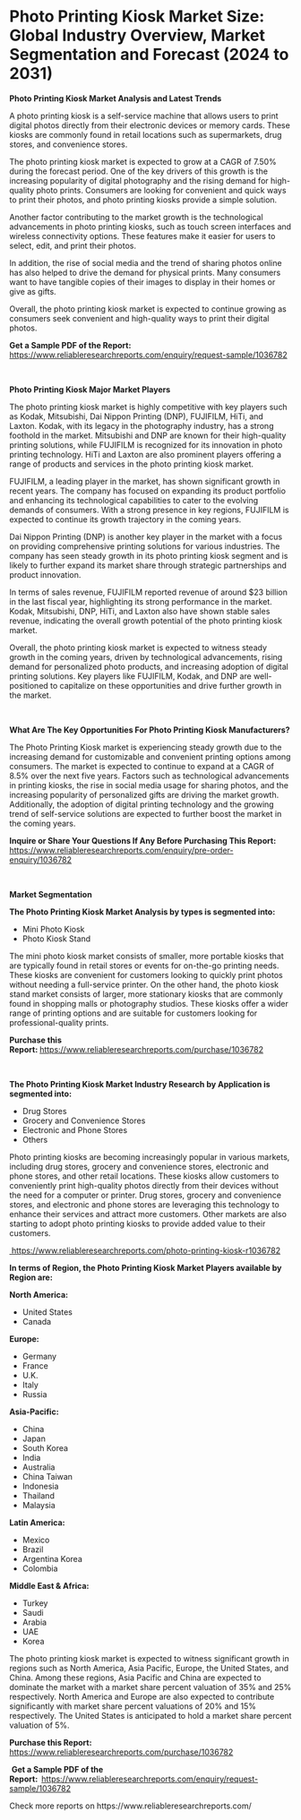 <p><h1>Photo Printing Kiosk Market Size: Global Industry Overview, Market Segmentation and Forecast (2024 to 2031)</h1></p><p><strong>Photo Printing Kiosk Market Analysis and Latest Trends</strong></p>
<p><p>A photo printing kiosk is a self-service machine that allows users to print digital photos directly from their electronic devices or memory cards. These kiosks are commonly found in retail locations such as supermarkets, drug stores, and convenience stores.</p><p>The photo printing kiosk market is expected to grow at a CAGR of 7.50% during the forecast period. One of the key drivers of this growth is the increasing popularity of digital photography and the rising demand for high-quality photo prints. Consumers are looking for convenient and quick ways to print their photos, and photo printing kiosks provide a simple solution.</p><p>Another factor contributing to the market growth is the technological advancements in photo printing kiosks, such as touch screen interfaces and wireless connectivity options. These features make it easier for users to select, edit, and print their photos.</p><p>In addition, the rise of social media and the trend of sharing photos online has also helped to drive the demand for physical prints. Many consumers want to have tangible copies of their images to display in their homes or give as gifts.</p><p>Overall, the photo printing kiosk market is expected to continue growing as consumers seek convenient and high-quality ways to print their digital photos.</p></p>
<p><strong>Get a Sample PDF of the Report:&nbsp;</strong> <a href="https://www.reliableresearchreports.com/enquiry/request-sample/1036782">https://www.reliableresearchreports.com/enquiry/request-sample/1036782</a></p>
<p>&nbsp;</p>
<p><strong>Photo Printing Kiosk Major Market Players</strong></p>
<p><p>The photo printing kiosk market is highly competitive with key players such as Kodak, Mitsubishi, Dai Nippon Printing (DNP), FUJIFILM, HiTi, and Laxton. Kodak, with its legacy in the photography industry, has a strong foothold in the market. Mitsubishi and DNP are known for their high-quality printing solutions, while FUJIFILM is recognized for its innovation in photo printing technology. HiTi and Laxton are also prominent players offering a range of products and services in the photo printing kiosk market.</p><p>FUJIFILM, a leading player in the market, has shown significant growth in recent years. The company has focused on expanding its product portfolio and enhancing its technological capabilities to cater to the evolving demands of consumers. With a strong presence in key regions, FUJIFILM is expected to continue its growth trajectory in the coming years.</p><p>Dai Nippon Printing (DNP) is another key player in the market with a focus on providing comprehensive printing solutions for various industries. The company has seen steady growth in its photo printing kiosk segment and is likely to further expand its market share through strategic partnerships and product innovation.</p><p>In terms of sales revenue, FUJIFILM reported revenue of around $23 billion in the last fiscal year, highlighting its strong performance in the market. Kodak, Mitsubishi, DNP, HiTi, and Laxton also have shown stable sales revenue, indicating the overall growth potential of the photo printing kiosk market.</p><p>Overall, the photo printing kiosk market is expected to witness steady growth in the coming years, driven by technological advancements, rising demand for personalized photo products, and increasing adoption of digital printing solutions. Key players like FUJIFILM, Kodak, and DNP are well-positioned to capitalize on these opportunities and drive further growth in the market.</p></p>
<p>&nbsp;</p>
<p><strong>What Are The Key Opportunities For Photo Printing Kiosk Manufacturers?</strong></p>
<p><p>The Photo Printing Kiosk market is experiencing steady growth due to the increasing demand for customizable and convenient printing options among consumers. The market is expected to continue to expand at a CAGR of 8.5% over the next five years. Factors such as technological advancements in printing kiosks, the rise in social media usage for sharing photos, and the increasing popularity of personalized gifts are driving the market growth. Additionally, the adoption of digital printing technology and the growing trend of self-service solutions are expected to further boost the market in the coming years.</p></p>
<p><strong>Inquire or Share Your Questions If Any Before Purchasing This Report:</strong> <a href="https://www.reliableresearchreports.com/enquiry/pre-order-enquiry/1036782">https://www.reliableresearchreports.com/enquiry/pre-order-enquiry/1036782</a></p>
<p>&nbsp;</p>
<p><strong>Market Segmentation</strong></p>
<p><strong>The Photo Printing Kiosk Market Analysis by types is segmented into:</strong></p>
<p><ul><li>Mini Photo Kiosk</li><li>Photo Kiosk Stand</li></ul></p>
<p><p>The mini photo kiosk market consists of smaller, more portable kiosks that are typically found in retail stores or events for on-the-go printing needs. These kiosks are convenient for customers looking to quickly print photos without needing a full-service printer. On the other hand, the photo kiosk stand market consists of larger, more stationary kiosks that are commonly found in shopping malls or photography studios. These kiosks offer a wider range of printing options and are suitable for customers looking for professional-quality prints.</p></p>
<p><strong>Purchase this Report:&nbsp;</strong><a href="https://www.reliableresearchreports.com/purchase/1036782">https://www.reliableresearchreports.com/purchase/1036782</a></p>
<p>&nbsp;</p>
<p><strong>The Photo Printing Kiosk Market Industry Research by Application is segmented into:</strong></p>
<p><ul><li>Drug Stores</li><li>Grocery and Convenience Stores</li><li>Electronic and Phone Stores</li><li>Others</li></ul></p>
<p><p>Photo printing kiosks are becoming increasingly popular in various markets, including drug stores, grocery and convenience stores, electronic and phone stores, and other retail locations. These kiosks allow customers to conveniently print high-quality photos directly from their devices without the need for a computer or printer. Drug stores, grocery and convenience stores, and electronic and phone stores are leveraging this technology to enhance their services and attract more customers. Other markets are also starting to adopt photo printing kiosks to provide added value to their customers.</p></p>
<p><a href="https://www.reliableresearchreports.com/photo-printing-kiosk-r1036782">&nbsp;https://www.reliableresearchreports.com/photo-printing-kiosk-r1036782</a></p>
<p><strong>In terms of Region, the Photo Printing Kiosk Market Players available by Region are:</strong></p>
<p>
    <p> <strong> North America: </strong>
        <ul>
            <li>United States</li>
            <li>Canada</li>
        </ul>
        </p> 
    <p> <strong> Europe: </strong>
        <ul>
            <li>Germany</li>
            <li>France</li>
            <li>U.K.</li>
            <li>Italy</li>
            <li>Russia</li>
        </ul>
        </p> 
    <p> <strong> Asia-Pacific: </strong>
        <ul>
            <li>China</li>
            <li>Japan</li>
            <li>South Korea</li>
            <li>India</li>
            <li>Australia</li>
            <li>China Taiwan</li>
            <li>Indonesia</li>
            <li>Thailand</li>
            <li>Malaysia</li>
        </ul>
        </p> 
    <p> <strong> Latin America: </strong>
        <ul>
            <li>Mexico</li>
            <li>Brazil</li>
            <li>Argentina Korea</li>
            <li>Colombia</li>
        </ul>
        </p> 
    <p> <strong> Middle East & Africa: </strong>
        <ul>
            <li>Turkey</li>
            <li>Saudi</li>
            <li>Arabia</li>
            <li>UAE</li>
            <li>Korea</li>
        </ul>
    </p>
    </p>
<p><p>The photo printing kiosk market is expected to witness significant growth in regions such as North America, Asia Pacific, Europe, the United States, and China. Among these regions, Asia Pacific and China are expected to dominate the market with a market share percent valuation of 35% and 25% respectively. North America and Europe are also expected to contribute significantly with market share percent valuations of 20% and 15% respectively. The United States is anticipated to hold a market share percent valuation of 5%.</p></p>
<p><strong>Purchase this Report: </strong><a href="https://www.reliableresearchreports.com/purchase/1036782">https://www.reliableresearchreports.com/purchase/1036782</a></p>
<p>&nbsp;<strong>Get a Sample PDF of the Report:&nbsp;&nbsp;</strong><a href="https://www.reliableresearchreports.com/enquiry/request-sample/1036782">https://www.reliableresearchreports.com/enquiry/request-sample/1036782</a></p>
<p><strong></strong></p>
<p>Check more reports on https://www.reliableresearchreports.com/</p>